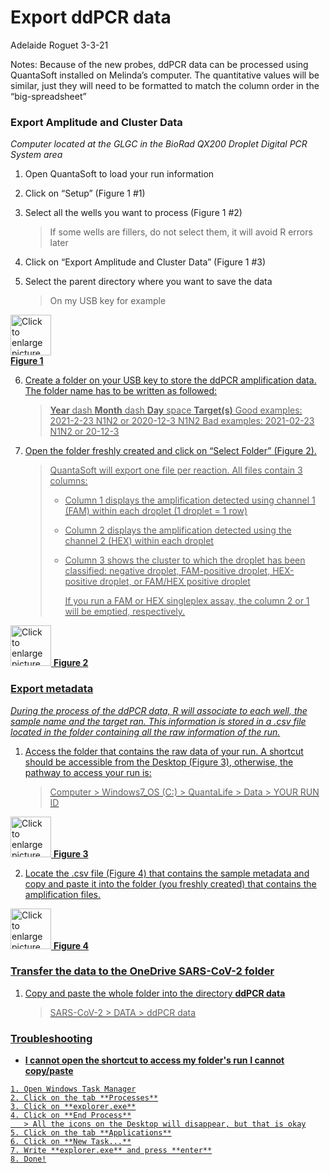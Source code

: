 # Export ddPCR data

Adelaide Roguet 3-3-21



Notes: Because of the new probes, ddPCR data can be processed using QuantaSoft installed on Melinda’s computer. The quantitative values will be similar, just they will need to be formatted to match the column order in the “big-spreadsheet”




### Export Amplitude and Cluster Data
*Computer located at the GLGC in the BioRad QX200 Droplet Digital PCR System area*


1. Open QuantaSoft to load your run information

2.	Click on “Setup” (Figure 1 #1)

3. Select all the wells you want to process (Figure 1 #2)

   > If some wells are fillers, do not select them, it will avoid R errors later
   
4.	Click on “Export Amplitude and Cluster Data” (Figure 1 #3)

5. Select the parent directory where you want to save the data

   > On my USB key for example
   
<a href="https://drive.google.com/uc?export=view&id=1M7dwYHuTkAgVOtMKyOWW9Hl_LhTjcbjg"><img src="https://drive.google.com/uc?export=view&id=1M7dwYHuTkAgVOtMKyOWW9Hl_LhTjcbjg" style="width: 65px; max-width: 100%; height: auto" title="Click to enlarge picture" />   
   **Figure 1**  
   
   
   
   
6. Create a folder on your USB key to store the ddPCR amplification data. The folder name has to be written as followed:

   > **Year** dash **Month** dash **Day** space **Target(s)**
   > Good examples: 2021-2-23 N1N2 or 2020-12-3 N1N2
   > Bad examples: 2021-02-23 N1N2 or 20-12-3

   

7. Open the folder freshly created and click on “Select Folder” (Figure 2).

   > QuantaSoft will export one file per reaction. All files contain 3 columns: 
   >
   > - Column 1 displays the amplification detected using channel 1 (FAM) within each droplet (1 droplet = 1 row)
   >
   > - Column 2 displays the amplification detected using the channel 2 (HEX) within each droplet
   >
   > - Column 3 shows the cluster to which the droplet has been classified: negative droplet, FAM-positive droplet, HEX-positive droplet, or FAM/HEX positive droplet
   >
   >   If you run a FAM or HEX singleplex assay, the column 2 or 1 will be emptied, respectively.

<a href="https://drive.google.com/uc?export=view&id=1XIWNEXdM2SUqEKvFcwZs4T2vzKhFCPa7"><img src="https://drive.google.com/uc?export=view&id=1XIWNEXdM2SUqEKvFcwZs4T2vzKhFCPa7" style="width: 65px; max-width: 100%; height: auto" title="Click to enlarge picture" />
  **Figure 2**  



### Export metadata

*During the process of the ddPCR data, R will associate to each well, the sample name and the target ran. This information is stored in a .csv file located in the folder containing all the raw information of the run.*


1. Access the folder that contains the raw data of your run. A shortcut should be accessible from the Desktop (Figure 3), otherwise, the pathway to access your run is:

   > Computer > Windows7_OS (C:) > QuantaLife > Data > YOUR RUN ID

<a href="https://drive.google.com/uc?export=view&id=1xzWglRG4GgHjAElUlsrmUI_YdJMbRIqG"><img src="https://drive.google.com/uc?export=view&id=1xzWglRG4GgHjAElUlsrmUI_YdJMbRIqG" style="width: 65px; max-width: 100%; height: auto" title="Click to enlarge picture" />
   **Figure 3**



2. Locate the .csv file (Figure 4) that contains the sample metadata and copy and paste it into the folder (you freshly created) that contains the amplification files.

<a href="https://drive.google.com/uc?export=view&id=1kviOYS5-ZXw5Mbd8Dqisn_AB9Stc_i9Q"><img src="https://drive.google.com/uc?export=view&id=1kviOYS5-ZXw5Mbd8Dqisn_AB9Stc_i9Q" style="width: 65px; max-width: 100%; height: auto" title="Click to enlarge picture" />
   **Figure 4**  




### Transfer the data to the OneDrive SARS-CoV-2 folder

1. Copy and paste the whole folder into the directory **ddPCR data**
   
   > SARS-CoV-2 > DATA > ddPCR data




### Troubleshooting

+ **I cannot open the shortcut to access my folder's run**
  **I cannot copy/paste**

```
1. Open Windows Task Manager
2. Click on the tab **Processes**
3. Click on **explorer.exe**
4. Click on **End Process**
   > All the icons on the Desktop will disappear, but that is okay
5. Click on the tab **Applications**
6. Click on **New Task...**
7. Write **explorer.exe** and press **enter**
8. Done!
```

